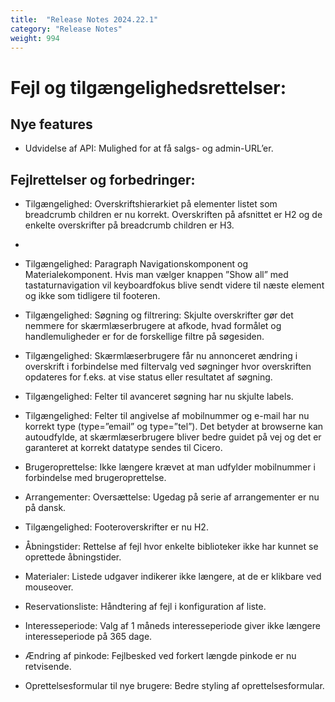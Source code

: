 ```yaml
---
title:  "Release Notes 2024.22.1"
category: "Release Notes"
weight: 994
---
```


# Fejl og tilgængelighedsrettelser: 

## Nye features

- Udvidelse af API: Mulighed for at få salgs- og admin-URL’er.  


## Fejlrettelser og forbedringer:

- Tilgængelighed: Overskriftshierarkiet på elementer listet som breadcrumb children er nu korrekt. Overskriften på afsnittet er H2 og de enkelte overskrifter på breadcrumb children er H3.
- 
- Tilgængelighed: Paragraph Navigationskomponent og Materialekomponent. Hvis man vælger knappen ”Show all” med tastaturnavigation vil keyboardfokus blive sendt videre til næste element og ikke som tidligere til footeren.

- Tilgængelighed: Søgning og filtrering: Skjulte overskrifter gør det nemmere for skærmlæserbrugere at afkode, hvad formålet og handlemuligheder er for de forskellige filtre på søgesiden.
  
- Tilgængelighed: Skærmlæserbrugere får nu annonceret ændring i overskrift i forbindelse med filtervalg ved søgninger hvor overskriften opdateres for f.eks. at vise status eller resultatet af søgning.
  
- Tilgængelighed: Felter til avanceret søgning har nu skjulte labels.
  
- Tilgængelighed: Felter til angivelse af mobilnummer og e-mail har nu korrekt type (type=”email” og type=”tel”). Det betyder at browserne kan autoudfylde, at skærmlæserbrugere bliver bedre guidet på vej og det er garanteret at korrekt datatype sendes til Cicero.

- Brugeroprettelse: Ikke længere krævet at man udfylder mobilnummer i forbindelse med brugeroprettelse.
  
- Arrangementer: Oversættelse: Ugedag på serie af arrangementer er nu på dansk.
  
- Tilgængelighed: Footeroverskrifter er nu H2.
  
- Åbningstider: Rettelse af fejl hvor enkelte biblioteker ikke har kunnet se oprettede åbningstider.

- Materialer: Listede udgaver indikerer ikke længere, at de er klikbare ved mouseover.
  
- Reservationsliste: Håndtering af fejl i konfiguration af liste.

- Interesseperiode: Valg af 1 måneds interesseperiode giver ikke længere interesseperiode på 365 dage.

- Ændring af pinkode: Fejlbesked ved forkert længde pinkode er nu retvisende.

- Oprettelsesformular til nye brugere: Bedre styling af oprettelsesformular. 
